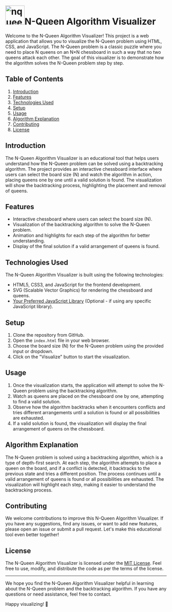 # <img src="https://www.vhv.rs/dpng/d/108-1081132_vector-chess-logo-png-transparent-png.png" alt="nqueen viualizer" height="60" width="60">N-Queen Algorithm Visualizer 



Welcome to the N-Queen Algorithm Visualizer! This project is a web application that allows you to visualize the N-Queen problem using HTML, CSS, and JavaScript. The N-Queen problem is a classic puzzle where you need to place N queens on an N×N chessboard in such a way that no two queens attack each other. The goal of this visualizer is to demonstrate how the algorithm solves the N-Queen problem step by step.

## Table of Contents
1. [Introduction](#introduction)
2. [Features](#features)
3. [Technologies Used](#technologies-used)
4. [Setup](#setup)
5. [Usage](#usage)
6. [Algorithm Explanation](#algorithm-explanation)
7. [Contributing](#contributing)
8. [License](#license)

## Introduction
The N-Queen Algorithm Visualizer is an educational tool that helps users understand how the N-Queen problem can be solved using a backtracking algorithm. The project provides an interactive chessboard interface where users can select the board size (N) and watch the algorithm in action, placing queens one by one until a valid solution is found. The visualization will show the backtracking process, highlighting the placement and removal of queens.

## Features
- Interactive chessboard where users can select the board size (N).
- Visualization of the backtracking algorithm to solve the N-Queen problem.
- Animation and highlights for each step of the algorithm for better understanding.
- Display of the final solution if a valid arrangement of queens is found.

## Technologies Used
The N-Queen Algorithm Visualizer is built using the following technologies:
- HTML5, CSS3, and JavaScript for the frontend development.
- SVG (Scalable Vector Graphics) for rendering the chessboard and queens.
- [Your Preferred JavaScript Library](https://library-url.com) (Optional - if using any specific JavaScript library).

## Setup
1. Clone the repository from GitHub.
2. Open the `index.html` file in your web browser.
3. Choose the board size (N) for the N-Queen problem using the provided input or dropdown.
4. Click on the "Visualize" button to start the visualization.

## Usage
1. Once the visualization starts, the application will attempt to solve the N-Queen problem using the backtracking algorithm.
2. Watch as queens are placed on the chessboard one by one, attempting to find a valid solution.
3. Observe how the algorithm backtracks when it encounters conflicts and tries different arrangements until a solution is found or all possibilities are exhausted.
4. If a valid solution is found, the visualization will display the final arrangement of queens on the chessboard.

## Algorithm Explanation
The N-Queen problem is solved using a backtracking algorithm, which is a type of depth-first search. At each step, the algorithm attempts to place a queen on the board, and if a conflict is detected, it backtracks to the previous state and tries a different position. The process continues until a valid arrangement of queens is found or all possibilities are exhausted. The visualization will highlight each step, making it easier to understand the backtracking process.

## Contributing
We welcome contributions to improve this N-Queen Algorithm Visualizer. If you have any suggestions, find any issues, or want to add new features, please open an issue or submit a pull request. Let's make this educational tool even better together!

## License
The N-Queen Algorithm Visualizer is licensed under the [MIT License](https://opensource.org/licenses/MIT). Feel free to use, modify, and distribute the code as per the terms of the license.

---

We hope you find the N-Queen Algorithm Visualizer helpful in learning about the N-Queen problem and the backtracking algorithm. If you have any questions or need assistance, feel free to contact.

Happy visualizing! 👑
